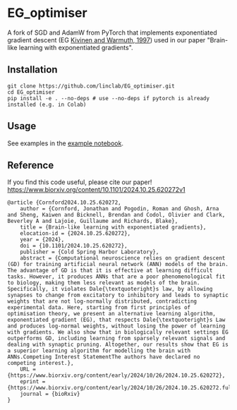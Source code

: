 # EG_optimiser
A fork of SGD and AdamW from PyTorch that implements exponentiated gradient descent (EG [Kivinen and Warmuth, 1997](https://www.sciencedirect.com/science/article/pii/S0890540196926127))
used in our paper "Brain-like learning with exponentiated gradients".

## Installation
```
git clone https://github.com/linclab/EG_optimiser.git
cd EG_optimiser
pip install -e . --no-deps # use --no-deps if pytorch is already installed (e.g. in Colab)
```

## Usage

See examples in the [example notebook](https://github.com/linclab/EG_optimiser/blob/main/example.ipynb).

## Reference
If you find this code useful, please cite our paper!
https://www.biorxiv.org/content/10.1101/2024.10.25.620272v1

```
@article {Cornford2024.10.25.620272,
	author = {Cornford, Jonathan and Pogodin, Roman and Ghosh, Arna and Sheng, Kaiwen and Bicknell, Brendan and Codol, Olivier and Clark, Beverley A and Lajoie, Guillaume and Richards, Blake},
	title = {Brain-like learning with exponentiated gradients},
	elocation-id = {2024.10.25.620272},
	year = {2024},
	doi = {10.1101/2024.10.25.620272},
	publisher = {Cold Spring Harbor Laboratory},
	abstract = {Computational neuroscience relies on gradient descent (GD) for training artificial neural network (ANN) models of the brain. The advantage of GD is that it is effective at learning difficult tasks. However, it produces ANNs that are a poor phenomenological fit to biology, making them less relevant as models of the brain. Specifically, it violates Dale{\textquoteright}s law, by allowing synapses to change from excitatory to inhibitory and leads to synaptic weights that are not log-normally distributed, contradicting experimental data. Here, starting from first principles of optimisation theory, we present an alternative learning algorithm, exponentiated gradient (EG), that respects Dale{\textquoteright}s Law and produces log-normal weights, without losing the power of learning with gradients. We also show that in biologically relevant settings EG outperforms GD, including learning from sparsely relevant signals and dealing with synaptic pruning. Altogether, our results show that EG is a superior learning algorithm for modelling the brain with ANNs.Competing Interest StatementThe authors have declared no competing interest.},
	URL = {https://www.biorxiv.org/content/early/2024/10/26/2024.10.25.620272},
	eprint = {https://www.biorxiv.org/content/early/2024/10/26/2024.10.25.620272.full.pdf},
	journal = {bioRxiv}
}
```
